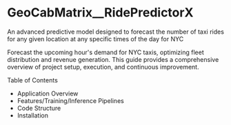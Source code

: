 # GeoCabMatrix__RidePredictorX
An advanced predictive model designed to forecast the number of taxi rides for any given location at any specific times of the day for NYC

Forecast the upcoming hour's demand for NYC taxis, optimizing fleet distribution and revenue generation. This guide provides a comprehensive overview of project setup, execution, and continuous improvement.

Table of Contents
 * Application Overview
 * Features/Training/Inference Pipelines
 * Code Structure
 * Installation

